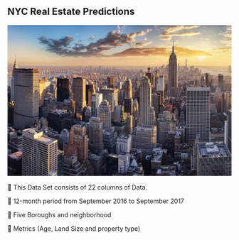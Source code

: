 ## NYC Real Estate Predictions
![](images/090319recessionNYCjpg.jpg)

	This Data Set consists of 22 columns of Data.

	12-month period from September 2016 to September 2017

	Five Boroughs and neighborhood

	Metrics (Age, Land Size and property type)
